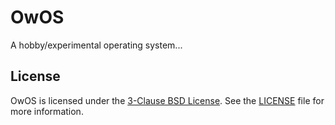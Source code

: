 # OwOS
A hobby/experimental operating system...

## License
OwOS is licensed under the [3-Clause BSD License](https://opensource.org/licenses/BSD-3-Clause).
See the [LICENSE](LICENSE) file for more information.